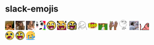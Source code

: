 # slack-emojis

<span>
  <img src="emojis/ahhh-toad.gif" width="30" />
  <img src="emojis/alexis-boop.jpeg" width="30" />
  <img src="emojis/alexis-gasp.gif" width="30" />
  <img src="emojis/amaze.gif" width="30" />
  <img src="emojis/awesome.png" width="30" />
  <img src="emojis/awesome-recursive.gif" width="30" />
  <img src="emojis/awesomer.gif" width="30" />
  <img src="emojis/aww-thanks.png" width="30" />
  <img src="emojis/boo.jpeg" width="30" />
  <img src="emojis/bushes.gif" width="30" />
  <img src="emojis/celebrate-all.gif" width="30" />
  <img src="emojis/challenge-accepted.jpeg" width="30" />
  <img src="emojis/charlie-conspiracy.gif" width="30" />
  <img src="emojis/conga-line-parrot.gif" width="30" />
  <img src="emojis/cry-face.png" width="30" />
  <img src="emojis/cry-happy.png" width="30" />
  <img src="emojis/cry-party.png" width="30" />
</span>
